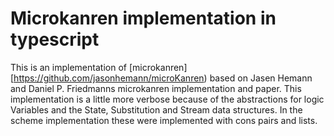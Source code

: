 # Microkanren implementation in typescript

This is an implementation of [microkanren] [https://github.com/jasonhemann/microKanren) based on Jasen Hemann and Daniel P. Friedmanns microkanren implementation and paper. This implementation is a little more verbose because of the abstractions for logic Variables and the State, Substitution and Stream data structures. In the scheme implementation these were implemented with cons pairs and lists.
